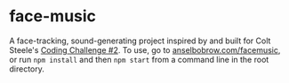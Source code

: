 # face-music

A face-tracking, sound-generating project inspired by and built for Colt Steele's [Coding Challenge #2](https://youtu.be/FeT7na8yZpk). To use, go to [anselbobrow.com/facemusic](https://anselbobrow.com/facemusic), or run `npm install` and then `npm start` from a command line in the root directory.
